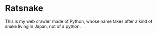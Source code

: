 # Ratsnake
This is my web crawler made of Python, whose name takes after a kind of snake living in Japan, not of a python.

